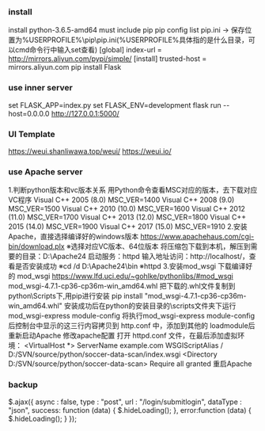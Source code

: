 ### install ###
install python-3.6.5-amd64
    must include pip
pip config list
    pip.ini -> 保存位置为%USERPROFILE%\pip\pip.ini(%USERPROFILE%具体指的是什么目录，可以cmd命令行中输入set查看)
        [global]
        index-url = http://mirrors.aliyun.com/pypi/simple/
        [install]
        trusted-host = mirrors.aliyun.com
pip install Flask

### use inner server ###
set FLASK_APP=index.py
set FLASK_ENV=development
flask run --host=0.0.0.0
http://127.0.0.1:5000/

### UI Template
https://weui.shanliwawa.top/weui/
https://weui.io/

### use Apache server ###
1.判断python版本和vc版本关系
    用Python命令查看MSC对应的版本，去下载对应VC程序
        Visual C++ 2005  (8.0)   MSC_VER=1400
        Visual C++ 2008  (9.0)   MSC_VER=1500
        Visual C++ 2010 (10.0)   MSC_VER=1600
        Visual C++ 2012 (11.0)   MSC_VER=1700
        Visual C++ 2013 (12.0)   MSC_VER=1800
        Visual C++ 2015 (14.0)   MSC_VER=1900
        Visual C++ 2017 (15.0)   MSC_VER=1910
2.安装Apache，直接选择编译好的windows版本
  https://www.apachehaus.com/cgi-bin/download.plx
  ※选择对应VC版本、64位版本
  将压缩包下载到本机，解压到需要的目录：D:\Apache24
  启动服务：httpd
  输入地址访问：http://localhost/，查看是否安装成功
  ※cd /d D:\Apache24\bin
  ※httpd
3.安装mod_wsgi
  下载编译好的 mod_wsgi 
    https://www.lfd.uci.edu/~gohlke/pythonlibs/#mod_wsgi
    mod_wsgi-4.7.1-cp36-cp36m-win_amd64.whl
  把下载的.whl文件复制到python\Scripts下,用pip进行安装
    pip install "mod_wsgi-4.7.1-cp36-cp36m-win_amd64.whl"
  安装成功后在python的安装目录的\scripts文件夹下运行
    mod_wsgi-express module-config
  将执行mod_wsgi-express module-config后控制台中显示的这三行内容拷贝到 http.conf 中，添加到其他的 loadmodule后
  重新启动Apache
修改apache配置
  打开 httpd.conf 文件，在最后添加虚拟环境：
    <VirtualHost *>
  	    ServerName example.com
  	    WSGIScriptAlias / D:/SVN/source/python/soccer-data-scan/index.wsgi
        <Directory D:/SVN/source/python/soccer-data-scan>
            Require all granted
        </Directory>
    </VirtualHost>
  重启Apache
  
### backup ###
$.ajax({
    async : false,
    type : "post",
    url : "/login/submitlogin",
    dataType : "json",
    success: function (data) {
         $.hideLoading();
    },
    error:function (data) {
         $.hideLoading();
    }
}); 